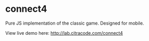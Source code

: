 connect4
========

Pure JS implementation of the classic game. Designed for mobile.

View live demo here: <http://lab.citracode.com/connect4>
